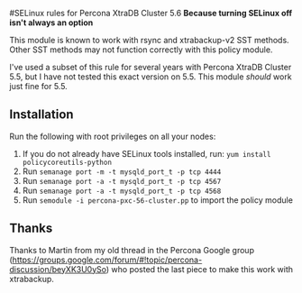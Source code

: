 #SELinux rules for Percona XtraDB Cluster 5.6
**Because turning SELinux off isn't always an option**

This module is known to work with rsync and xtrabackup-v2 SST methods.  Other SST methods may not function correctly with this policy module.

I've used a subset of this rule for several years with Percona XtraDB Cluster 5.5, but I have not tested this exact version on 5.5.  This module *should* work just fine for 5.5.

Installation
------------

Run the following with root privileges on all your nodes:

1. If you do not already have SELinux tools installed, run: `yum install policycoreutils-python`
2. Run `semanage port -m -t mysqld_port_t -p tcp 4444`
3. Run `semanage port -a -t mysqld_port_t -p tcp 4567`
4. Run `semanage port -a -t mysqld_port_t -p tcp 4568`
5. Run `semodule -i percona-pxc-56-cluster.pp` to import the policy module

Thanks
------

Thanks to Martin from my old thread in the Percona Google group (https://groups.google.com/forum/#!topic/percona-discussion/beyXK3U0ySo) who posted the last piece to make this work with xtrabackup.
